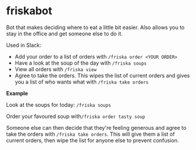 # friskabot
Bot that makes deciding where to eat a little bit easier. Also allows you to stay in the office and get someone else to do it.

Used in Slack:
* Add your order to a list of orders with `/friska order <YOUR ORDER>`
* Have a look at the soup of the day with `/friska soups`
* View all orders with `/friska view`
* Agree to take the orders. This wipes the list of current orders and gives you a list of who wants what with `/friska take orders`

**Example**

Look at the soups for today: `/friska soups`

Order your favoured soup with`/friska order tasty soup`

Someone else can then decide that they're feeling generous and agree to take the orders with `/friska take orders`. This will give them a list of current orders, then wipe the list for anyone else to prevent confusion.

